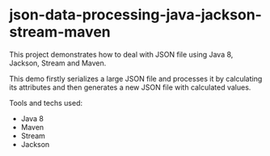 # json-data-processing-java-jackson-stream-maven


This project demonstrates how to deal with JSON file using Java 8, Jackson, Stream and Maven.

This demo firstly serializes a large JSON file and processes it by calculating its attributes and then generates a new JSON file with calculated values.

Tools and techs used:

* Java 8
* Maven
* Stream
* Jackson

